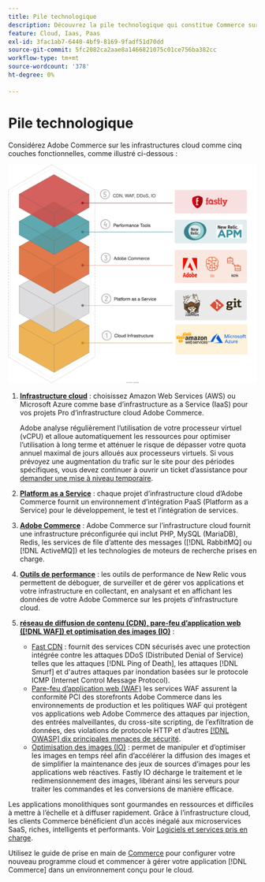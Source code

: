 ```yaml
---
title: Pile technologique
description: Découvrez la pile technologique qui constitue Commerce sur l’infrastructure cloud.
feature: Cloud, Iaas, Paas
exl-id: 3fac1ab7-6440-4bf9-8169-9fadf51d70dd
source-git-commit: 5fc2082ca2aae8a1466821075c01ce756ba382cc
workflow-type: tm+mt
source-wordcount: '378'
ht-degree: 0%

---
```


# Pile technologique

Considérez Adobe Commerce sur les infrastructures cloud comme cinq couches fonctionnelles, comme illustré ci-dessous :

![Pile cloud](../../assets/CloudStack.svg)

1. [**Infrastructure cloud**](pro-architecture.md) : choisissez Amazon Web Services (AWS) ou Microsoft Azure comme base d’infrastructure as a Service (IaaS) pour vos projets Pro d’infrastructure cloud Adobe Commerce.

   Adobe analyse régulièrement l’utilisation de votre processeur virtuel (vCPU) et alloue automatiquement les ressources pour optimiser l’utilisation à long terme et atténuer le risque de dépasser votre quota annuel maximal de jours alloués aux processeurs virtuels. Si vous prévoyez une augmentation du trafic sur le site pour des périodes spécifiques, vous devez continuer à ouvrir un ticket d’assistance pour [demander une mise à niveau temporaire](https://experienceleague.adobe.com/docs/commerce-knowledge-base/kb/how-to/how-to-request-temporary-magento-upsize.html?lang=fr).

1. [**Platform as a Service**](cloud-architecture.md) : chaque projet d’infrastructure cloud d’Adobe Commerce fournit un environnement d’intégration PaaS (Platform as a Service) pour le développement, le test et l’intégration de services.
1. [**Adobe Commerce**](../project/overview.md) : Adobe Commerce sur l’infrastructure cloud fournit une infrastructure préconfigurée qui inclut PHP, MySQL (MariaDB), Redis, les services de file d’attente des messages ([!DNL RabbitMQ] ou [!DNL ActiveMQ]) et les technologies de moteurs de recherche prises en charge.
1. [**Outils de performance**](../monitor/new-relic-service.md) : les outils de performance de New Relic vous permettent de déboguer, de surveiller et de gérer vos applications et votre infrastructure en collectant, en analysant et en affichant les données de votre Adobe Commerce sur les projets d’infrastructure cloud.
1. [**réseau de diffusion de contenu (CDN), pare-feu d’application web ([!DNL WAF]) et optimisation des images (IO)**](../cdn/fastly.md) :

   * [Fast CDN](../cdn/fastly.md#ddos-protection) : fournit des services CDN sécurisés avec une protection intégrée contre les attaques DDoS (Distributed Denial of Service) telles que les attaques [!DNL Ping of Death], les attaques [!DNL Smurf] et d&#39;autres attaques par inondation basées sur le protocole ICMP (Internet Control Message Protocol).
   * [Pare-feu d’application web (WAF)](../cdn/fastly-waf-service.md) les services WAF assurent la conformité PCI des storefronts Adobe Commerce dans les environnements de production et les politiques WAF qui protègent vos applications web Adobe Commerce des attaques par injection, des entrées malveillantes, du cross-site scripting, de l’exfiltration de données, des violations de protocole HTTP et d’autres [[!DNL OWASP] dix principales menaces de sécurité](https://owasp.org/www-project-top-ten/).
   * [Optimisation des images (IO)](../cdn/fastly-image-optimization.md) : permet de manipuler et d’optimiser les images en temps réel afin d’accélérer la diffusion des images et de simplifier la maintenance des jeux de sources d’images pour les applications web réactives. Fastly IO décharge le traitement et le redimensionnement des images, libérant ainsi les serveurs pour traiter les commandes et les conversions de manière efficace.

Les applications monolithiques sont gourmandes en ressources et difficiles à mettre à l’échelle et à diffuser rapidement. Grâce à l’infrastructure cloud, les clients Commerce bénéficient d’un accès inégalé aux microservices SaaS, riches, intelligents et performants. Voir [Logiciels et services pris en charge](cloud-architecture.md#supported-software-and-services).

Utilisez le guide de prise en main de [Commerce](../../get-started/overview.md) pour configurer votre nouveau programme cloud et commencer à gérer votre application [!DNL Commerce] dans un environnement conçu pour le cloud.
